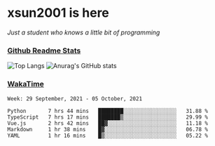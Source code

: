 # xsun2001 is here

*Just a student who knows a little bit of programming*

### [Github Readme Stats](https://github.com/anuraghazra/github-readme-stats)

![Top Langs](https://github-readme-stats.vercel.app/api/top-langs/?username=xsun2001&layout=compact&theme=radical) ![Anurag's GitHub stats](https://github-readme-stats.vercel.app/api?username=xsun2001&show_icons=true&theme=radical)

### [WakaTime](https://wakatime.com)

<!--START_SECTION:waka-->
```text
Week: 29 September, 2021 - 05 October, 2021

Python       7 hrs 44 mins   ████████░░░░░░░░░░░░░░░░░   31.88 % 
TypeScript   7 hrs 17 mins   ███████▒░░░░░░░░░░░░░░░░░   29.99 % 
Vue.js       2 hrs 42 mins   ██▓░░░░░░░░░░░░░░░░░░░░░░   11.18 % 
Markdown     1 hr 38 mins    █▓░░░░░░░░░░░░░░░░░░░░░░░   06.78 % 
YAML         1 hr 16 mins    █▒░░░░░░░░░░░░░░░░░░░░░░░   05.22 % 
```
<!--END_SECTION:waka-->
